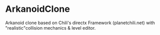 # ArkanoidClone
Arkanoid clone based on Chili's directx Framework (planetchili.net) with "realistic"collision mechanics &amp; level editor.
